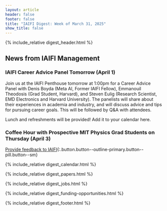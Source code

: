 ```yaml
---
layout: article
header: false
footer: false
title: "IAIFI Digest: Week of March 31, 2025"
show_title: false
--- 
```


{% include_relative digest_header.html %}

## News from IAIFI Management

### IAIFI Career Advice Panel Tomorrow (April 1)

Join us at the IAIFI Penthouse tomorrow at 1:00pm for a Career Advice Panel with Denis Boyda (Meta AI, Former IAIFI Fellow), Emmanouil Theodosis (Grad Student, Harvard), and Steven Eulig (Research Scientist, EMD Electronics and Harvard University). The panelists will share about their experiences in academia and industry, and will discuss advice and tips for pursuing career goals. This will be followed by Q&A with attendees. 

Lunch and refreshments will be provided! Add it to your calendar here. 


### Coffee Hour with Prospective MIT Physics Grad Students on Thursday (April 3)


[Provide feedback to IAIFI](https://forms.gle/hk2mrqjaLY8nCZrE6){:.button.button--outline-primary.button--pill.button--sm}

{% include_relative digest_calendar.html %}

{% include_relative digest_papers.html %}
 
{% include_relative digest_jobs.html %}

{% include_relative digest_funding-opportunities.html %}

{% include_relative digest_footer.html %}
